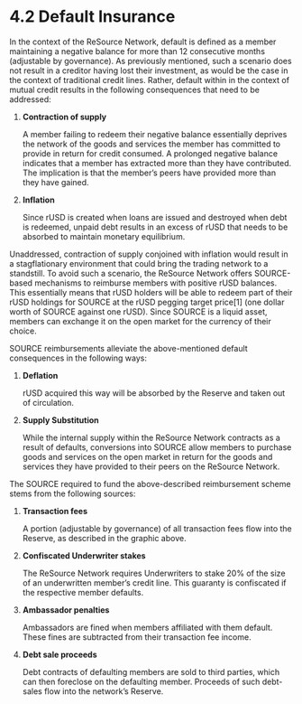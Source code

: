 # 4.2 Default Insurance


In the context of the ReSource Network, default is defined as a member maintaining a negative balance for more than 12 consecutive months (adjustable by governance). As previously mentioned, such a scenario does not result in a creditor having lost their investment, as would be the case in the context of traditional credit lines. Rather, default within in the context of mutual credit results in the following consequences that need to be addressed:

1.  **Contraction of supply**

    A member failing to redeem their negative balance essentially deprives the network of the goods and services the member has committed to provide in return for credit consumed. A prolonged negative balance indicates that a member has extracted more than they have contributed. The implication is that the member’s peers have provided more than they have gained.
2.  **Inflation**

    Since rUSD is created when loans are issued and destroyed when debt is redeemed, unpaid debt results in an excess of rUSD that needs to be absorbed to maintain monetary equilibrium.

Unaddressed, contraction of supply conjoined with inflation would result in a stagflationary environment that could bring the trading network to a standstill. To avoid such a scenario, the ReSource Network offers SOURCE-based mechanisms to reimburse members with positive rUSD balances. This essentially means that rUSD holders will be able to redeem part of their rUSD holdings for SOURCE at the rUSD pegging target price\[1] (one dollar worth of SOURCE against one rUSD). Since SOURCE is a liquid asset, members can exchange it on the open market for the currency of their choice.

SOURCE reimbursements alleviate the above-mentioned default consequences in the following ways:

1.  **Deflation**

    rUSD acquired this way will be absorbed by the Reserve and taken out of circulation.
2.  **Supply Substitution**

    While the internal supply within the ReSource Network contracts as a result of defaults, conversions into SOURCE allow members to purchase goods and services on the open market in return for the goods and services they have provided to their peers on the ReSource Network.

The SOURCE required to fund the above-described reimbursement scheme stems from the following sources:

1.  **Transaction fees**

    A portion (adjustable by governance) of all transaction fees flow into the Reserve, as described in the graphic above.
2.  **Confiscated Underwriter stakes**

    The ReSource Network requires Underwriters to stake 20% of the size of an underwritten member’s credit line. This guaranty is confiscated if the respective member defaults.
3.  &#x20;**Ambassador penalties**

    Ambassadors are fined when members affiliated with them default. These fines are subtracted from their transaction fee income.
4.  **Debt sale proceeds**

    Debt contracts of defaulting members are sold to third parties, which can then foreclose on the defaulting member. Proceeds of such debt-sales flow into the network’s Reserve.

&#x20;&#x20;
